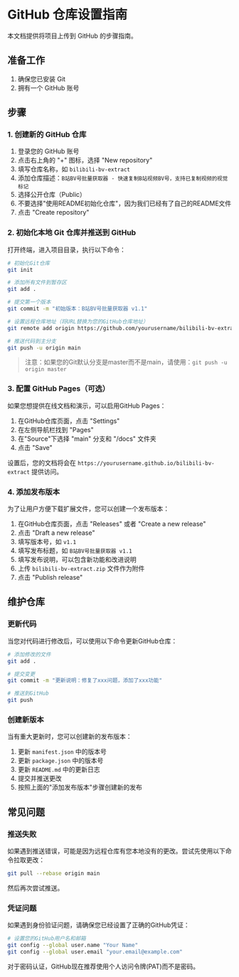 # GitHub 仓库设置指南

本文档提供将项目上传到 GitHub 的步骤指南。

## 准备工作

1. 确保您已安装 Git
2. 拥有一个 GitHub 账号

## 步骤

### 1. 创建新的 GitHub 仓库

1. 登录您的 GitHub 账号
2. 点击右上角的 "+" 图标，选择 "New repository"
3. 填写仓库名称，如 `bilibili-bv-extract`
4. 添加仓库描述：`B站BV号批量获取器 - 快速复制B站视频BV号，支持已复制视频的视觉标记`
5. 选择公开仓库（Public）
6. 不要选择"使用README初始化仓库"，因为我们已经有了自己的README文件
7. 点击 "Create repository"

### 2. 初始化本地 Git 仓库并推送到 GitHub

打开终端，进入项目目录，执行以下命令：

```bash
# 初始化Git仓库
git init

# 添加所有文件到暂存区
git add .

# 提交第一个版本
git commit -m "初始版本：B站BV号批量获取器 v1.1"

# 设置远程仓库地址（将URL替换为您的GitHub仓库地址）
git remote add origin https://github.com/yourusername/bilibili-bv-extract.git

# 推送代码到主分支
git push -u origin main
```

> 注意：如果您的Git默认分支是master而不是main，请使用：`git push -u origin master`

### 3. 配置 GitHub Pages（可选）

如果您想提供在线文档和演示，可以启用GitHub Pages：

1. 在GitHub仓库页面，点击 "Settings"
2. 在左侧导航栏找到 "Pages"
3. 在"Source"下选择 "main" 分支和 "/docs" 文件夹
4. 点击 "Save"

设置后，您的文档将会在 `https://yourusername.github.io/bilibili-bv-extract` 提供访问。

### 4. 添加发布版本

为了让用户方便下载扩展文件，您可以创建一个发布版本：

1. 在GitHub仓库页面，点击 "Releases" 或者 "Create a new release"
2. 点击 "Draft a new release"
3. 填写版本号，如 `v1.1`
4. 填写发布标题，如 `B站BV号批量获取器 v1.1`
5. 填写发布说明，可以包含新功能和改进说明
6. 上传 `bilibili-bv-extract.zip` 文件作为附件
7. 点击 "Publish release"

## 维护仓库

### 更新代码

当您对代码进行修改后，可以使用以下命令更新GitHub仓库：

```bash
# 添加修改的文件
git add .

# 提交变更
git commit -m "更新说明：修复了xxx问题，添加了xxx功能"

# 推送到GitHub
git push
```

### 创建新版本

当有重大更新时，您可以创建新的发布版本：

1. 更新 `manifest.json` 中的版本号
2. 更新 `package.json` 中的版本号
3. 更新 `README.md` 中的更新日志
4. 提交并推送更改
5. 按照上面的"添加发布版本"步骤创建新的发布

## 常见问题

### 推送失败

如果遇到推送错误，可能是因为远程仓库有您本地没有的更改。尝试先使用以下命令拉取更改：

```bash
git pull --rebase origin main
```

然后再次尝试推送。

### 凭证问题

如果遇到身份验证问题，请确保您已经设置了正确的GitHub凭证：

```bash
# 设置您的GitHub用户名和邮箱
git config --global user.name "Your Name"
git config --global user.email "your.email@example.com"
```

对于密码认证，GitHub现在推荐使用个人访问令牌(PAT)而不是密码。 
